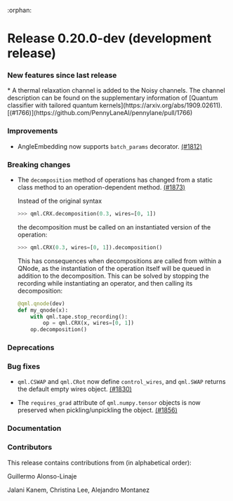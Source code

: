 :orphan:

# Release 0.20.0-dev (development release)

<h3>New features since last release</h3>
* A thermal relaxation channel is added to the Noisy channels. The channel description can be 
  found on the supplementary information of [Quantum classifier with tailored quantum kernels](https://arxiv.org/abs/1909.02611).
  [(#1766)](https://github.com/PennyLaneAI/pennylane/pull/1766)

<h3>Improvements</h3>

* AngleEmbedding now supports `batch_params` decorator. [(#1812)](https://github.com/PennyLaneAI/pennylane/pull/1812)

<h3>Breaking changes</h3>

* The `decomposition` method of operations has changed from a static
  class method to an operation-dependent method.
  [(#1873)](https://github.com/PennyLaneAI/pennylane/pull/1873)

  Instead of the original syntax

  ```python
  >>> qml.CRX.decomposition(0.3, wires=[0, 1])
  ```

  the decomposition must be called on an instantiated version of the operation:

  ```python
  >>> qml.CRX(0.3, wires=[0, 1]).decomposition()
  ```

  This has consequences when decompositions are called from within a
  QNode, as the instantiation of the operation itself will be queued in addition
  to the decomposition. This can be solved by stopping the recording
  while instantiating an operator, and then calling its decomposition:

  ```python
  @qml.qnode(dev)
  def my_qnode(x):
      with qml.tape.stop_recording():
          op = qml.CRX(x, wires=[0, 1])
      op.decomposition()
  ```

<h3>Deprecations</h3>

<h3>Bug fixes</h3>

* `qml.CSWAP` and `qml.CRot` now define `control_wires`, and `qml.SWAP` 
  returns the default empty wires object.
  [(#1830)](https://github.com/PennyLaneAI/pennylane/pull/1830)

* The `requires_grad` attribute of `qml.numpy.tensor` objects is now
  preserved when pickling/unpickling the object.
  [(#1856)](https://github.com/PennyLaneAI/pennylane/pull/1856)

<h3>Documentation</h3>

<h3>Contributors</h3>

This release contains contributions from (in alphabetical order): 

Guillermo Alonso-Linaje

Jalani Kanem, Christina Lee, Alejandro Montanez
